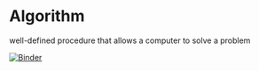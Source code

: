 # Algorithm
well-defined procedure that allows a computer to solve a problem


[![Binder](https://mybinder.org/badge_logo.svg)](https://mybinder.org/v2/gh/shreeyabhandari/Algorithm/master?filepath=algo.ipynb)
